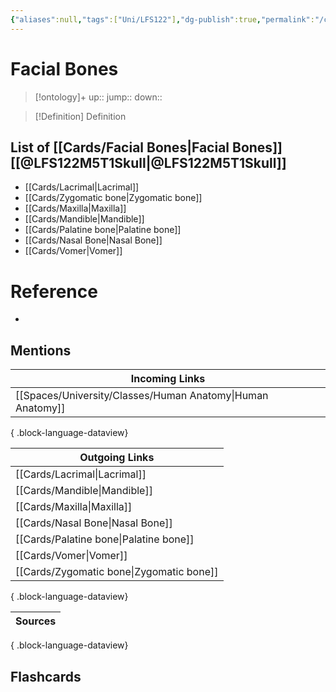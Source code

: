 ```yaml
---
{"aliases":null,"tags":["Uni/LFS122"],"dg-publish":true,"permalink":"/cards/facial-bones/","dgPassFrontmatter":true}
---
```


# Facial Bones

> [!ontology]+
> up:: 
> jump:: 
> down:: 

> [!Definition] Definition
> 

## List of [[Cards/Facial Bones\|Facial Bones]] [[@LFS122M5T1Skull\|@LFS122M5T1Skull]]
- [[Cards/Lacrimal\|Lacrimal]]
- [[Cards/Zygomatic bone\|Zygomatic bone]]
- [[Cards/Maxilla\|Maxilla]]
- [[Cards/Mandible\|Mandible]]
- [[Cards/Palatine bone\|Palatine bone]]
- [[Cards/Nasal Bone\|Nasal Bone]]
- [[Cards/Vomer\|Vomer]]

# Reference
- 

## Mentions
| Incoming Links                                                |
| ------------------------------------------------------------- |
| [[Spaces/University/Classes/Human Anatomy\|Human Anatomy]] |

{ .block-language-dataview}

| Outgoing Links                              |
| ------------------------------------------- |
| [[Cards/Lacrimal\|Lacrimal]]             |
| [[Cards/Mandible\|Mandible]]             |
| [[Cards/Maxilla\|Maxilla]]               |
| [[Cards/Nasal Bone\|Nasal Bone]]         |
| [[Cards/Palatine bone\|Palatine bone]]   |
| [[Cards/Vomer\|Vomer]]                   |
| [[Cards/Zygomatic bone\|Zygomatic bone]] |

{ .block-language-dataview}

| Sources |
| ------- |

{ .block-language-dataview}

## Flashcards
